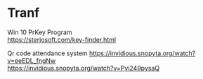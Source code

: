 # Tranf
  Win 10 PrKey Program    
https://sterjosoft.com/key-finder.html
  
  Qr code attendance system
  https://invidious.snopyta.org/watch?v=eeEDL_fngNw   
    https://invidious.snopyta.org/watch?v=Pvi249pysaQ   
